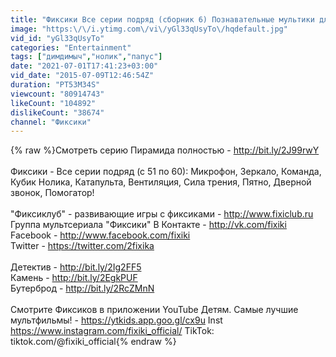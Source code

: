 ```yaml
---
title: "Фиксики Все серии подряд (сборник 6) Познавательные мультики для детей"
image: "https:\/\/i.ytimg.com\/vi\/yGl33qUsyTo\/hqdefault.jpg"
vid_id: "yGl33qUsyTo"
categories: "Entertainment"
tags: ["димдимыч","нолик","папус"]
date: "2021-07-01T17:41:23+03:00"
vid_date: "2015-07-09T12:46:54Z"
duration: "PT53M34S"
viewcount: "80914743"
likeCount: "104892"
dislikeCount: "38674"
channel: "Фиксики"
---
```

{% raw %}Смотреть серию Пирамида полностью - <a rel="nofollow" target="blank" href="http://bit.ly/2J99rwY">http://bit.ly/2J99rwY</a><br /><br />Фиксики - Все серии подряд (с 51 по 60): Микрофон, Зеркало, Команда, Кубик Нолика, Катапульта, Вентиляция, Сила трения, Пятно, Дверной звонок, Помогатор!<br /><br />&quot;Фиксиклуб&quot; - развивающие игры с фиксиками - <a rel="nofollow" target="blank" href="http://www.fixiclub.ru">http://www.fixiclub.ru</a><br />Группа мультсериала &quot;Фиксики&quot; В Контакте - <a rel="nofollow" target="blank" href="http://vk.com/fixiki">http://vk.com/fixiki</a><br />Facebook - <a rel="nofollow" target="blank" href="http://www.facebook.com/fixiki">http://www.facebook.com/fixiki</a><br />Twitter - <a rel="nofollow" target="blank" href="https://twitter.com/2fixika">https://twitter.com/2fixika</a><br /><br />Детектив - <a rel="nofollow" target="blank" href="http://bit.ly/2Ig2FF5">http://bit.ly/2Ig2FF5</a><br />Камень - <a rel="nofollow" target="blank" href="http://bit.ly/2EgkPUF">http://bit.ly/2EgkPUF</a> <br />Бутерброд - <a rel="nofollow" target="blank" href="http://bit.ly/2RcZMnN">http://bit.ly/2RcZMnN</a><br /><br />Смотрите Фиксиков в приложении YouTube Детям. Самые лучшие мультфильмы! - <a rel="nofollow" target="blank" href="https://ytkids.app.goo.gl/cx9u">https://ytkids.app.goo.gl/cx9u</a> Inst <a rel="nofollow" target="blank" href="https://www.instagram.com/fixiki_official/">https://www.instagram.com/fixiki_official/</a> TikTok: tiktok.com/@fixiki_official{% endraw %}
